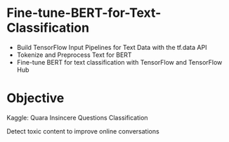 # Fine-tune-BERT-for-Text-Classification
- Build TensorFlow Input Pipelines for Text Data with the tf.data API   
- Tokenize and Preprocess Text for BERT     
- Fine-tune BERT for text classification with TensorFlow and TensorFlow Hub  

# Objective
Kaggle: Quara Insincere Questions Classification 

Detect toxic content to improve online conversations
